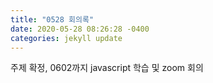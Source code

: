 ```yaml
---
title: "0528 회의록"
date: 2020-05-28 08:26:28 -0400
categories: jekyll update
---
```

주제 확정, 0602까지 javascript 학습 및 zoom 회의
